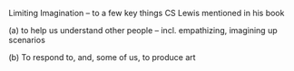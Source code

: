  
 Limiting Imagination – to a few key things CS Lewis mentioned in his book


(a) to help us understand other people – incl. empathizing, imagining up scenarios

(b) To respond to, and, some of us, to produce art

